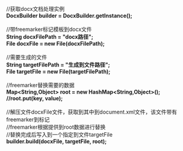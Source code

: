 //获取docx文档处理实例<br />
<strong>DocxBuilder builder = DocxBuilder.getInstance();</strong><br />
<br />
//带freemarker标记模板到docx文件<br />
<strong>String docxFilePath = &quot;docx路径&quot;;<br />
File docxFile = new File(docxFilePath);</strong><br />
<br />
//需要生成的文件<br />
<strong>String targetFilePath = &quot;生成到文件路径&quot;;<br />
File targetFile = new File(targetFilePath);</strong><br />
<br />
//freemarker替换需要的数据<br />
<strong>Map&lt;String,Object&gt; root = new HashMap&lt;String,Object&gt;();<br />
//root.put(key, value);</strong><br />
<br />
//解压文件docxFile文件，获取到其中到document.xml文件，该文件带有freemarker到标记<br />
//freemarker根据提供到root数据进行替换<br />
//替换完成后写入到一个指定到文件targetFile<br />
<strong>builder.build(docxFile, targetFile, root);</strong>

